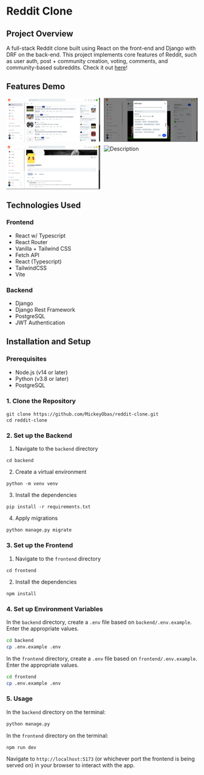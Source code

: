 # Reddit Clone

## Project Overview
A full-stack Reddit clone built using React on the front-end and Django with DRF on the back-end. This project implements core features of Reddit, such as user auth, post + community creation, voting, comments, and community-based subreddits. Check it out [here](https://reddit-clone-seven-eta.vercel.app)!

## Features Demo
<div style="width:100%; display: flex; justify-content: space-between; margin-bottom: 10px">
    <img src="screenshots/voting.gif" alt="Description" width="49%"/>
    <img src="screenshots/create-community.png" alt="Description" width="49%"/>
</div>

<div style="width:100%; display: flex; justify-content: space-between; margin-bottom: 10px">
    <img src="screenshots/user-profile.png" alt="Description" width="49%"/>
    <img src="screenshots/responsive.gif" alt="Description" width="49%"/>
</div>

## Technologies Used
### Frontend
- React w/ Typescript
- React Router
- Vanilla + Tailwind CSS
- Fetch API
- React (Typescript)
- TailwindCSS
- Vite
### Backend
- Django
- Django Rest Framework
- PostgreSQL
- JWT Authentication

## Installation and Setup
### Prerequisites
- Node.js (v14 or later)
- Python (v3.8 or later)
- PostgreSQL
### 1. Clone the Repository
```
git clone https://github.com/MickeyObas/reddit-clone.git
cd reddit-clone
```
### 2. Set up the Backend
1. Navigate to the `backend` directory
```
cd backend
```
2. Create a virtual environment
```
python -m venv venv
```
3. Install the dependencies
```
pip install -r requirements.txt
```
4. Apply migrations
```
python manage.py migrate
```
### 3. Set up the Frontend
1. Navigate to the `frontend` directory
```
cd frontend
```
2. Install the dependencies
```
npm install
```
### 4. Set up Environment Variables
In the `backend` directory, create a `.env` file based on `backend/.env.example`. Enter the appropriate values. 
```bash
cd backend
cp .env.example .env
```
In the `frontend` directory, create a `.env` file based on `frontend/.env.example`. Enter the appropriate values. 
```bash
cd frontend
cp .env.example .env
```
### 5. Usage
In the `backend` directory on the terminal:
```bash
python manage.py
```
In the `frontend` directory on the terminal:
```node
npm run dev
```
Navigate to `http://localhost:5173` (or whichever port the frontend is being served on) in your browser to interact with the app.




